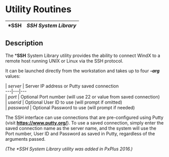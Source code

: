 # Utility Routines

***SSH** |  **_SSH System Library_**  
---|---  
  
## Description

The ***SSH** System Library utility provides the ability to connect WindX to a remote host running UNIX or Linux via the SSH protocol.

It can be launched directly from the workstation and takes up to four **_-arg_** values:

|  _server_ |  Server IP address or Putty saved connection  
---|---|---  
|  _port_ |  Optional Port number (will use 22 or value from saved connection)  
|  _userid_ |  Optional User ID to use (will prompt if omitted)  
|  _password_ |  Optional Password to use (will prompt if needed)  
  
The SSH interface can use connections that are pre-configured using Putty (visit **<https://www.putty.org/>**). To use a saved connection, simply enter the saved connection name as the server name, and the system will use the Port number, User ID and Password as saved in Putty, regardless of the arguments passed.

_(The *SSH System Library utility was added in PxPlus 2016.)_
